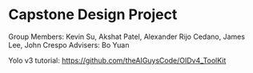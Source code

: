 # Capstone Design Project

Group Members: Kevin Su, Akshat Patel, Alexander Rijo Cedano, James Lee, John Crespo
Advisers: Bo Yuan

Yolo v3 tutorial: https://github.com/theAIGuysCode/OIDv4_ToolKit
